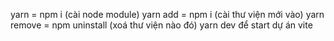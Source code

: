 <!-- -->

yarn = npm i (cài node module)
yarn add = npm i (cài thư viện mới vào)
yarn remove = npm uninstall (xoá thư viện nào đó)
yarn dev để start dự án vite

<!-- 1gb -->
<!-- 1mb => 1000mb -->
<!-- 100mb  -->
